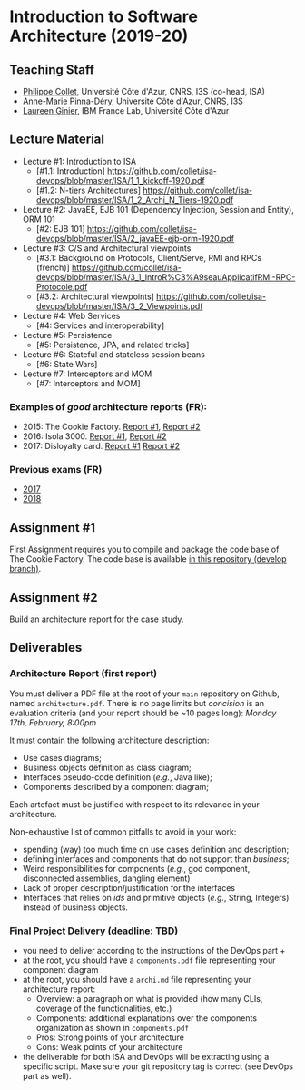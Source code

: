 # Introduction to Software Architecture (2019-20)

## Teaching Staff

  * [Philippe Collet](collet@i3s.unice.fr), Université Côte d'Azur, CNRS, I3S (co-head, ISA)
  * [Anne-Marie Pinna-Déry](pinna@unice.fr), Université Côte d'Azur, CNRS, I3S
  * [Laureen Ginier](laureen.ginier@univ-cotedazur.fr), IBM France Lab, Université Côte d'Azur


## Lecture Material

  - Lecture #1: Introduction to ISA
    - [#1.1: Introduction] https://github.com/collet/isa-devops/blob/master/ISA/1_1_kickoff-1920.pdf
    - [#1.2: N-tiers Architectures] https://github.com/collet/isa-devops/blob/master/ISA/1_2_Archi_N_Tiers-1920.pdf
  - Lecture #2: JavaEE, EJB 101 (Dependency Injection, Session and Entity), ORM 101
    - [#2: EJB 101] https://github.com/collet/isa-devops/blob/master/ISA/2_javaEE-ejb-orm-1920.pdf
  - Lecture #3: C/S and Architectural viewpoints
    - [#3.1: Background on Protocols, Client/Serve, RMI and RPCs (french)] https://github.com/collet/isa-devops/blob/master/ISA/3_1_IntroR%C3%A9seauApplicatifRMI-RPC-Protocole.pdf
    - [#3.2: Architectural viewpoints] https://github.com/collet/isa-devops/blob/master/ISA/3_2_Viewpoints.pdf
  - Lecture #4: Web Services
    - [#4: Services and interoperability]
  - Lecture #5: Persistence
    - [#5: Persistence, JPA, and related tricks]
  - Lecture #6: Stateful and stateless session beans
    - [#6: State Wars]
  - Lecture #7: Interceptors and MOM
    - [#7: Interceptors and MOM]

### Examples of _good_ architecture reports (FR):

  - 2015: The Cookie Factory. [Report #1](https://github.com/collet/isa-devops/blob/master/ISA/reports_examples/2015_1.pdf), [Report #2](https://github.com/collet/isa-devops/blob/master/ISA/reports_examples/2015_2.pdf)
  - 2016: Isola 3000. [Report #1](https://github.com/collet/isa-devops/blob/master/ISA/reports_examples/2016_1.pdf), [Report #2](https://github.com/collet/isa-devops/blob/master/ISA/reports_examples/2016_2.pdf)
  - 2017: Disloyalty card. [Report #1](https://github.com/collet/isa-devops/blob/master/ISA/reports_examples/2017_1.pdf) [Report #2](https://github.com/collet/isa-devops/blob/master/ISA/reports_examples/2017_2.pdf)

### Previous exams (FR)

  - [2017](https://github.com/collet/isa-devops/blob/master/ISA/exams/exam_2017.pdf)
  - [2018](https://github.com/collet/isa-devops/blob/master/ISA/exams/exam_2018.pdf)
  
## Assignment #1

First Assignment requires you to compile and package the code base of The Cookie Factory. The code base is available [in this repository (develop branch)](https://github.com/collet/4A_ISA_TheCookieFactory).

## Assignment #2

Build an architecture report for the case study.

## Deliverables

### Architecture Report (first report)

You must deliver a PDF file at the root of your `main` repository on Github, named `architecture.pdf`. There is no page limits but _concision_ is an evaluation criteria (and your report should be ~10 pages long): *Monday 17th, February, 8:00pm*

It must contain the following architecture description:

  - Use cases diagrams;
  - Business objects definition as class diagram;
  - Interfaces pseudo-code definition (_e.g._, Java like);
  - Components described by a component diagram;

Each artefact must be justified with respect to its relevance in your architecture.

Non-exhaustive list of common pitfalls to avoid in your work:

  - spending (way) too much time on use cases definition and description;
  - defining interfaces and components that do not support than _business_;
  - Weird responsibilities for components (_e.g._, god component, disconnected assemblies, dangling element)
  - Lack of proper description/justification for the interfaces
  - Interfaces that relies on _ids_ and primitive objects (_e.g._, String, Integers) instead of business objects.


### Final Project Delivery (deadline: TBD)

  - you need to deliver according to the instructions of the DevOps part +
  - at the root, you should have a `components.pdf` file representing your component diagram
  - at the root, you should have a `archi.md` file representing your architecture report:
      - Overview: a paragraph on what is provided (how many CLIs, coverage of the functionalities, etc.)
      - Components: additional explanations over the components organization as shown in `components.pdf`
      - Pros: Strong points of your architecture
      - Cons: Weak points of your architecture 
  - the deliverable for both ISA and DevOps will be extracting using a specific script. Make sure your git repository tag is correct (see DevOps part as well).
